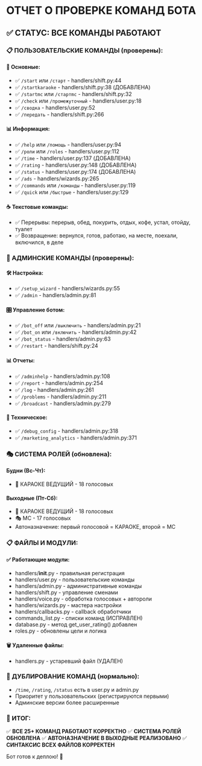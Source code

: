 # ОТЧЕТ О ПРОВЕРКЕ КОМАНД БОТА

## ✅ СТАТУС: ВСЕ КОМАНДЫ РАБОТАЮТ

### 📋 ПОЛЬЗОВАТЕЛЬСКИЕ КОМАНДЫ (проверены):

#### 🎯 Основные:
- ✅ `/start` или `/старт` - handlers/shift.py:44
- ✅ `/startkaraoke` - handlers/shift.py:38 (ДОБАВЛЕНА)
- ✅ `/startmc` или `/стартmc` - handlers/shift.py:32
- ✅ `/check` или `/промежуточный` - handlers/user.py:18
- ✅ `/сводка` - handlers/user.py:52
- ✅ `/передать` - handlers/shift.py:266

#### 📊 Информация:
- ✅ `/help` или `/помощь` - handlers/user.py:94
- ✅ `/роли` или `/roles` - handlers/user.py:112
- ✅ `/time` - handlers/user.py:137 (ДОБАВЛЕНА)
- ✅ `/rating` - handlers/user.py:148 (ДОБАВЛЕНА)
- ✅ `/status` - handlers/user.py:174 (ДОБАВЛЕНА)
- ✅ `/ads` - handlers/wizards.py:265
- ✅ `/commands` или `/команды` - handlers/user.py:119
- ✅ `/quick` или `/быстрые` - handlers/user.py:129

#### ☕️ Текстовые команды:
- ✅ Перерывы: перерыв, обед, покурить, отдых, кофе, устал, отойду, туалет
- ✅ Возвращение: вернулся, готов, работаю, на месте, поехали, включился, в деле

### 🔧 АДМИНСКИЕ КОМАНДЫ (проверены):

#### 🛠️ Настройка:
- ✅ `/setup_wizard` - handlers/wizards.py:55
- ✅ `/admin` - handlers/admin.py:81

#### 🎛️ Управление ботом:
- ✅ `/bot_off` или `/выключить` - handlers/admin.py:21
- ✅ `/bot_on` или `/включить` - handlers/admin.py:42
- ✅ `/bot_status` - handlers/admin.py:63
- ✅ `/restart` - handlers/shift.py:24

#### 📊 Отчеты:
- ✅ `/adminhelp` - handlers/admin.py:108
- ✅ `/report` - handlers/admin.py:254
- ✅ `/log` - handlers/admin.py:261
- ✅ `/problems` - handlers/admin.py:211
- ✅ `/broadcast` - handlers/admin.py:279

#### 🔧 Техническое:
- ✅ `/debug_config` - handlers/admin.py:318
- ✅ `/marketing_analytics` - handlers/admin.py:371

### 🎭 СИСТЕМА РОЛЕЙ (обновлена):

#### Будни (Вс-Чт):
- 🎤 КАРАОКЕ ВЕДУЩИЙ - 18 голосовых

#### Выходные (Пт-Сб):
- 🎤 КАРАОКЕ ВЕДУЩИЙ - 18 голосовых
- 🎭 МС - 17 голосовых
- Автоназначение: первый голосовой = КАРАОКЕ, второй = МС

### 📋 ФАЙЛЫ И МОДУЛИ:

#### ✅ Работающие модули:
- handlers/__init__.py - правильная регистрация
- handlers/user.py - пользовательские команды
- handlers/admin.py - административные команды
- handlers/shift.py - управление сменами
- handlers/voice.py - обработка голосовых + автороли
- handlers/wizards.py - мастера настройки
- handlers/callbacks.py - callback обработчики
- commands_list.py - списки команд (ИСПРАВЛЕН)
- database.py - метод get_user_rating() добавлен
- roles.py - обновлены цели и логика

#### 🗑️ Удаленные файлы:
- handlers.py - устаревший файл (УДАЛЕН)

### 🔄 ДУБЛИРОВАНИЕ КОМАНД (нормально):
- `/time`, `/rating`, `/status` есть в user.py и admin.py
- Приоритет у пользовательских (регистрируются первыми)
- Админские версии более расширенные

### 🎯 ИТОГ:
✅ **ВСЕ 25+ КОМАНД РАБОТАЮТ КОРРЕКТНО**
✅ **СИСТЕМА РОЛЕЙ ОБНОВЛЕНА**
✅ **АВТОНАЗНАЧЕНИЕ В ВЫХОДНЫЕ РЕАЛИЗОВАНО**
✅ **СИНТАКСИС ВСЕХ ФАЙЛОВ КОРРЕКТЕН**

Бот готов к деплою! 🚀
